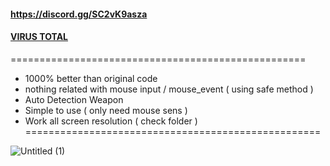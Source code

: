 #### https://discord.gg/SC2vK9asza
#### [VIRUS TOTAL](https://www.virustotal.com/gui/file/7511a90dac3fd6a2fd9ad3fcc164bfb92e780c895039409714610ba1546fadef)
===================================================
- 1000% better than original code
- nothing related with mouse input / mouse_event ( using safe method )
- Auto Detection Weapon
- Simple to use ( only need mouse sens )
- Work all screen resolution ( check folder )
===================================================

![Untitled (1)](https://github.com/user-attachments/assets/7f05951f-e8f0-4bc4-99d5-0c02ccfbfbaa)
